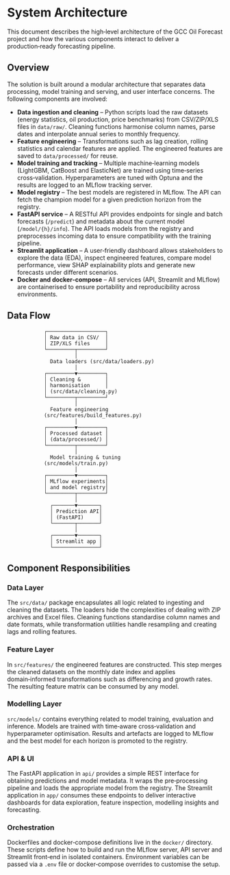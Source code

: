 # System Architecture

This document describes the high‑level architecture of the GCC Oil Forecast project and how the various components interact to deliver a production‑ready forecasting pipeline.

## Overview

The solution is built around a modular architecture that separates data processing, model training and serving, and user interface concerns.  The following components are involved:

* **Data ingestion and cleaning** – Python scripts load the raw datasets (energy statistics, oil production, price benchmarks) from CSV/ZIP/XLS files in `data/raw/`.  Cleaning functions harmonise column names, parse dates and interpolate annual series to monthly frequency.
* **Feature engineering** – Transformations such as lag creation, rolling statistics and calendar features are applied.  The engineered features are saved to `data/processed/` for reuse.
* **Model training and tracking** – Multiple machine‑learning models (LightGBM, CatBoost and ElasticNet) are trained using time‑series cross‑validation.  Hyperparameters are tuned with Optuna and the results are logged to an MLflow tracking server.
* **Model registry** – The best models are registered in MLflow.  The API can fetch the champion model for a given prediction horizon from the registry.
* **FastAPI service** – A RESTful API provides endpoints for single and batch forecasts (`/predict`) and metadata about the current model (`/model/{h}/info`).  The API loads models from the registry and preprocesses incoming data to ensure compatibility with the training pipeline.
* **Streamlit application** – A user‑friendly dashboard allows stakeholders to explore the data (EDA), inspect engineered features, compare model performance, view SHAP explainability plots and generate new forecasts under different scenarios.
* **Docker and docker‑compose** – All services (API, Streamlit and MLflow) are containerised to ensure portability and reproducibility across environments.

## Data Flow

```text
            ┌───────────────────┐
            │ Raw data in CSV/  │
            │ ZIP/XLS files     │
            └─────────┬─────────┘
                      │
              Data loaders (src/data/loaders.py)
                      │
            ┌─────────▼─────────┐
            │ Cleaning &        │
            │ harmonisation     │
            │ (src/data/cleaning.py)
            └─────────┬─────────┘
                      │
              Feature engineering
            (src/features/build_features.py)
                      │
            ┌─────────▼─────────┐
            │ Processed dataset │
            │ (data/processed/) │
            └─────────┬─────────┘
                      │
              Model training & tuning
            (src/models/train.py)
                      │
            ┌─────────▼─────────┐
            │ MLflow experiments│
            │ and model registry│
            └─────────┬─────────┘
                      │
              ┌───────▼───────┐
              │ Prediction API│
              │ (FastAPI)     │
              └───────┬───────┘
                      │
              ┌───────▼───────┐
              │ Streamlit app │
              └───────────────┘
```

## Component Responsibilities

### Data Layer

The `src/data/` package encapsulates all logic related to ingesting and cleaning the datasets.  The loaders hide the complexities of dealing with ZIP archives and Excel files.  Cleaning functions standardise column names and date formats, while transformation utilities handle resampling and creating lags and rolling features.

### Feature Layer

In `src/features/` the engineered features are constructed.  This step merges the cleaned datasets on the monthly date index and applies domain‑informed transformations such as differencing and growth rates.  The resulting feature matrix can be consumed by any model.

### Modelling Layer

`src/models/` contains everything related to model training, evaluation and inference.  Models are trained with time‑aware cross‑validation and hyperparameter optimisation.  Results and artefacts are logged to MLflow and the best model for each horizon is promoted to the registry.

### API & UI

The FastAPI application in `api/` provides a simple REST interface for obtaining predictions and model metadata.  It wraps the pre‑processing pipeline and loads the appropriate model from the registry.  The Streamlit application in `app/` consumes these endpoints to deliver interactive dashboards for data exploration, feature inspection, modelling insights and forecasting.

### Orchestration

Dockerfiles and docker‑compose definitions live in the `docker/` directory.  These scripts define how to build and run the MLflow server, API server and Streamlit front‑end in isolated containers.  Environment variables can be passed via a `.env` file or docker‑compose overrides to customise the setup.

